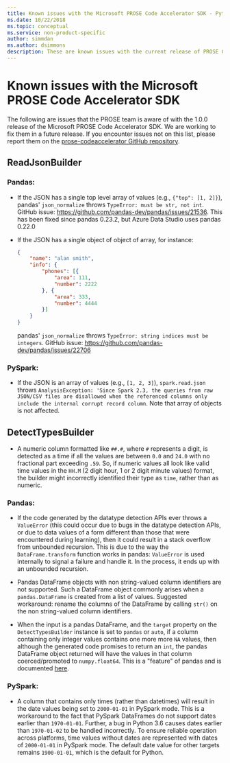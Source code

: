 ```yaml
---
title: Known issues with the Microsoft PROSE Code Accelerator SDK - Python
ms.date: 10/22/2018
ms.topic: conceptual
ms.service: non-product-specific
author: simmdan
ms.author: dsimmons
description: These are known issues with the current release of PROSE Code Accelerator for Python.
---
```


# Known issues with the Microsoft PROSE Code Accelerator SDK
The following are issues that the PROSE team is aware of with the 1.0.0 release of the Microsoft PROSE Code Accelerator
SDK.  We are working to fix them in a future release.  If you encounter issues not on this list, please report them on
the [prose-codeaccelerator GitHub repository](https://github.com/Microsoft/prose-codeaccelerator/issues).
  
## ReadJsonBuilder

### Pandas:
- If the JSON has a single top level array of values (e.g., `{"top": [1, 2]}`), pandas' `json_normalize` throws
  `TypeError: must be str, not int`. GitHub issue: https://github.com/pandas-dev/pandas/issues/21536. This has been
  fixed since pandas 0.23.2, but Azure Data Studio uses pandas 0.22.0

- If the JSON has a single object of object of array, for instance:

  ```json
  {
      "name": "alan smith",
      "info": {
          "phones": [{
              "area": 111,
              "number": 2222
          }, {
              "area": 333,
              "number": 4444
          }]
      }
  }
  ```
  pandas' `json_normalize` throws `TypeError: string indices must be integers`. GitHub issue:
  https://github.com/pandas-dev/pandas/issues/22706

### PySpark:
- If the JSON is an array of values (e.g., `[1, 2, 3]`), `spark.read.json` throws `AnalysisException: 'Since Spark 2.3, the
  queries from raw JSON/CSV files are disallowed when the referenced columns only include the internal corrupt record
  column`. Note that array of objects is not affected.

## DetectTypesBuilder
- A numeric column formatted like `##.#`, where `#` represents a digit, is detected as a time if all the values are
  between `0.0` and `24.0` with no fractional part exceeding `.59`. So, if numeric values all look like
  valid time values in the `HH.M` (2 digit hour, 1 or 2 digit minute values) format, the builder might incorrectly
  identified their type as `time`, rather than as numeric.

### Pandas:
- If the code generated by the datatype detection APIs ever throws a `ValueError` (this could occur due to bugs in the
  datatype detection APIs, or due to data values of a form different than those that were encountered during learning),
  then it could result in a stack overflow from unbounded recursion. This is due to the way the `DataFrame.transform`
  function works in pandas: `ValueError` is used internally to signal a failure and handle it. In the process, it ends
  up with an unbounded recursion.

- Pandas DataFrame objects with non string-valued column identifiers are not supported. Such a DataFrame object commonly
  arises when a `pandas.DataFrame` is created from a list of values. Suggested workaround: rename the columns of the
  DataFrame by calling `str()` on the non string-valued column identifiers.

- When the input is a pandas DataFrame, and the `target` property on the `DetectTypesBuilder` instance is set to
  `pandas` or `auto`, if a column containing only integer values contains one more more `NA` values, then although the
  generated code promises to return an `int`, the pandas DataFrame object returned will have the values in that column
  coerced/promoted to `numpy.float64`. This is a "feature" of pandas and is documented
  [here](https://pandas.pydata.org/pandas-docs/stable/gotchas.html#nan-integer-na-values-and-na-type-promotions).

### PySpark:
- A column that contains only times (rather than datetimes) will result in the date values being set to `2000-01-01` in
  PySpark mode. This is a workaround to the fact that PySpark DataFrames do not support dates earlier than `1970-01-01`.
  Further, a bug in Python 3.6 causes dates earlier than `1970-01-02` to be handled incorrectly. To ensure reliable
  operation across platforms, time values without dates are represented with dates of `2000-01-01` in PySpark mode. The
  default date value for other targets remains `1900-01-01`, which is the default for Python.
